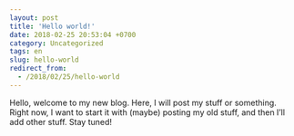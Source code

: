 ```yaml
---
layout: post
title: 'Hello world!'
date: 2018-02-25 20:53:04 +0700
category: Uncategorized
tags: en 
slug: hello-world
redirect_from: 
  - /2018/02/25/hello-world
---
```


Hello, welcome to my new blog. Here, I will post my stuff or something. Right now, I want to start it with (maybe) posting my old stuff, and then I’ll add other stuff. Stay tuned!
